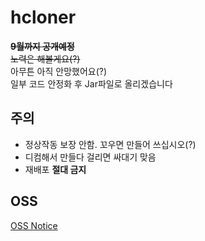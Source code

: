 # hcloner
<strike><b>9월까지 공개예정</b><br>
노력은 해볼게요(?)</strike><br>
아무튼 아직 안망했어요(?)<br>
일부 코드 안정화 후 Jar파일로 올리겠습니다

## 주의
* 정상작동 보장 안함. 꼬우면 만들어 쓰십시오(?)
* 디컴해서 만들다 걸리면 싸대기 맞음
* 재배포 <b>절대 금지</b>

## OSS
[OSS Notice](https://hcloner.github.io/LICSENCE.html)
